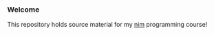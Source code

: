 ### Welcome

This repository holds source material for my [nim](https://nim-lang.org/) programming course!